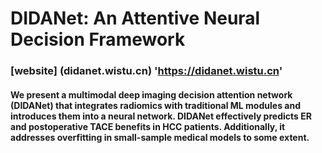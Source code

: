 # DIDANet: An Attentive Neural Decision Framework
### [website]  (didanet.wistu.cn) 'https://didanet.wistu.cn'

#### We present a multimodal deep imaging decision attention network (DIDANet) that integrates radiomics with traditional ML modules and introduces them into a neural network. DIDANet effectively predicts ER and postoperative TACE benefits in HCC patients. Additionally, it addresses overfitting in small-sample medical models to some extent.

